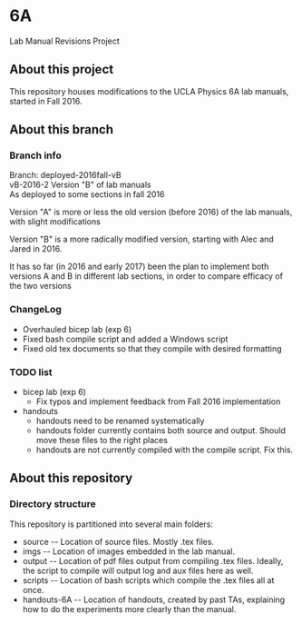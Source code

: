 # 6A
Lab Manual Revisions Project

## About this project
This repository houses modifications to the UCLA Physics 6A lab manuals,
started in Fall 2016.

## About this branch

### Branch info
Branch: deployed-2016fall-vB  
vB-2016-2
Version "B" of lab manuals  
As deployed to some sections in fall 2016

Version "A" is more or less the old version (before 2016)
of the lab manuals, with slight modifications

Version "B" is a more radically modified version, 
starting with Alec and Jared in 2016.

It has so far (in 2016 and early 2017) been the plan 
to implement both versions A and B in different lab sections,
in order to compare efficacy of the two versions

### ChangeLog
* Overhauled bicep lab (exp 6)
* Fixed bash compile script and added a Windows script
* Fixed old tex documents so that they compile with desired formatting

### TODO list

* bicep lab (exp 6)
  * Fix typos and implement feedback from Fall 2016 implementation
* handouts
  * handouts need to be renamed systematically
  * handouts folder currently contains both source and output.  Should move these
  files to the right places
  * handouts are not currently compiled with the compile script.  Fix this.

## About this repository

### Directory structure

This repository is partitioned into several main folders:

* source -- Location of source files.  Mostly .tex files.
* imgs -- Location of images embedded in the lab manual.
* output -- Location of pdf files output from compiling .tex files.  Ideally,
  the script to compile will output log and aux files here as well.
* scripts -- Location of bash scripts which compile the .tex files all at once.
* handouts-6A -- Location of handouts, created by past TAs, 
explaining how to do the experiments more clearly than the manual.

